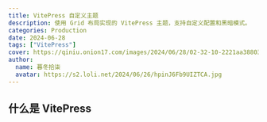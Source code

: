 ```yaml
---
title: VitePress 自定义主题
description: 使用 Grid 布局实现的 VitePress 主题，支持自定义配置和黑暗模式。
categories: Production
date: 2024-06-28
tags: ["VitePress"]
cover: https://qiniu.onion17.com/images/2024/06/28/02-32-10-2221aa38803e284843ad7f6f3edf32dd.png
author:
  name: 暮冬拾柒
  avatar: https://s2.loli.net/2024/06/26/hpinJ6Fb9UIZTCA.jpg
---
```


## 什么是 VitePress
